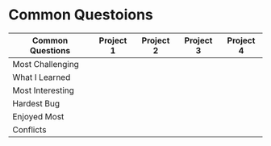 Common Questoions
=================

Common Questions | Project 1 | Project 2 | Project 3 | Project 4
---------------- | --------- | --------- | --------- | ---------
Most Challenging |           |           |           |         
What I Learned   |           |           |           |         
Most Interesting |           |           |           |         
Hardest Bug      |           |           |           |         
Enjoyed Most     |           |           |           |         
Conflicts        |           |           |           |         
